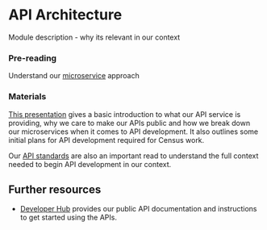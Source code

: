 API Architecture
===========================

Module description - why its relevant in our context

### Pre-reading

Understand our [microservice](MICROSERVICES.md) approach

### Materials

[This presentation](https://docs.google.com/presentation/d/1FEGQm2LaIlCAQhYG7Sp2PSWmCuZjXy_W/edit#slide=id.p1) gives a basic introduction to what our API service is providing, why we care to make our APIs public and how we break down our microservices when it comes to API development. It also outlines some initial plans for API development required for Census work.

Our [API standards](https://github.com/ONSdigital/dp-standards/blob/main/API_STANDARDS.md#api-standards) are also an important read to understand the full context needed to begin API development in our context.


Further resources
----------------------------

* [Developer Hub](https://developer.ons.gov.uk/) provides our public API documentation and instructions to get started using the APIs.